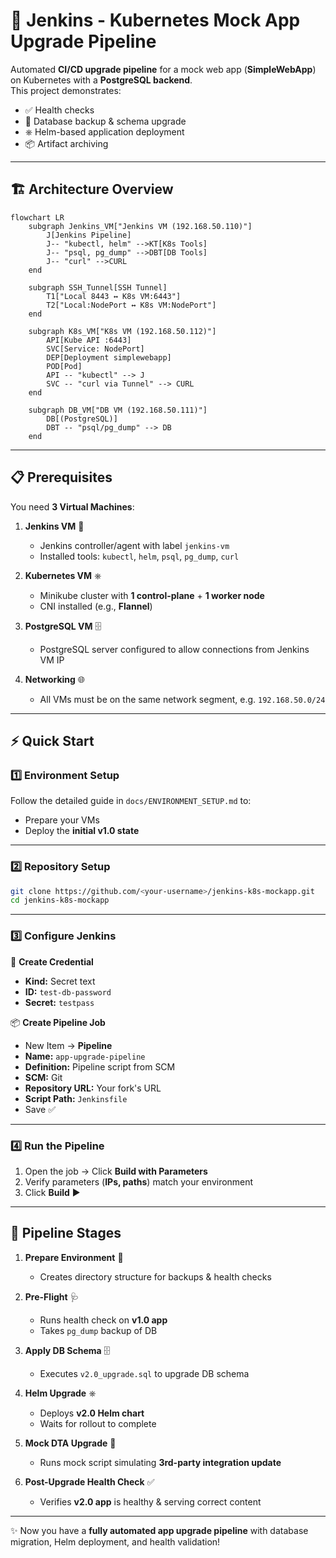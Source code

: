 # 🚀 Jenkins - Kubernetes Mock App Upgrade Pipeline

Automated **CI/CD upgrade pipeline** for a mock web app (**SimpleWebApp**) on Kubernetes with a **PostgreSQL backend**.  
This project demonstrates:
- ✅ Health checks
- 💾 Database backup & schema upgrade
- ⎈ Helm-based application deployment
- 📦 Artifact archiving

---

## 🏗️ Architecture Overview

```mermaid
flowchart LR
    subgraph Jenkins_VM["Jenkins VM (192.168.50.110)"]
        J[Jenkins Pipeline]
        J-- "kubectl, helm" -->KT[K8s Tools]
        J-- "psql, pg_dump" -->DBT[DB Tools]
        J-- "curl" -->CURL
    end

    subgraph SSH_Tunnel[SSH Tunnel]
        T1["Local 8443 ↔ K8s VM:6443"]
        T2["Local:NodePort ↔ K8s VM:NodePort"]
    end

    subgraph K8s_VM["K8s VM (192.168.50.112)"]
        API[Kube API :6443]
        SVC[Service: NodePort]
        DEP[Deployment simplewebapp]
        POD[Pod]
        API -- "kubectl" --> J
        SVC -- "curl via Tunnel" --> CURL
    end

    subgraph DB_VM["DB VM (192.168.50.111)"]
        DB[(PostgreSQL)]
        DBT -- "psql/pg_dump" --> DB
    end
```

---

## 📋 Prerequisites

You need **3 Virtual Machines**:

1. **Jenkins VM** 🧩
   - Jenkins controller/agent with label `jenkins-vm`
   - Installed tools: `kubectl`, `helm`, `psql`, `pg_dump`, `curl`

2. **Kubernetes VM** ⎈
   - Minikube cluster with **1 control-plane** + **1 worker node**
   - CNI installed (e.g., **Flannel**)

3. **PostgreSQL VM** 🗄️
   - PostgreSQL server configured to allow connections from Jenkins VM IP

4. **Networking** 🌐
   - All VMs must be on the same network segment, e.g. `192.168.50.0/24`

---

## ⚡ Quick Start

### 1️⃣ Environment Setup
Follow the detailed guide in `docs/ENVIRONMENT_SETUP.md` to:
- Prepare your VMs
- Deploy the **initial v1.0 state**

---

### 2️⃣ Repository Setup
```bash
git clone https://github.com/<your-username>/jenkins-k8s-mockapp.git
cd jenkins-k8s-mockapp
```

---

### 3️⃣ Configure Jenkins

🔑 **Create Credential**
- **Kind:** Secret text  
- **ID:** `test-db-password`  
- **Secret:** `testpass`

📦 **Create Pipeline Job**
- New Item → **Pipeline**
- **Name:** `app-upgrade-pipeline`
- **Definition:** Pipeline script from SCM
- **SCM:** Git
- **Repository URL:** Your fork's URL
- **Script Path:** `Jenkinsfile`
- Save ✅

---

### 4️⃣ Run the Pipeline
1. Open the job → Click **Build with Parameters**
2. Verify parameters (**IPs, paths**) match your environment
3. Click **Build** ▶️

---

## 🔄 Pipeline Stages

1. **Prepare Environment** 📂
   - Creates directory structure for backups & health checks

2. **Pre-Flight** 🩺
   - Runs health check on **v1.0 app**
   - Takes `pg_dump` backup of DB

3. **Apply DB Schema** 🗄️
   - Executes `v2.0_upgrade.sql` to upgrade DB schema

4. **Helm Upgrade** ⎈
   - Deploys **v2.0 Helm chart**
   - Waits for rollout to complete

5. **Mock DTA Upgrade** 🔄
   - Runs mock script simulating **3rd-party integration update**

6. **Post-Upgrade Health Check** ✅
   - Verifies **v2.0 app** is healthy & serving correct content

---

✨ Now you have a **fully automated app upgrade pipeline** with database migration, Helm deployment, and health validation!
